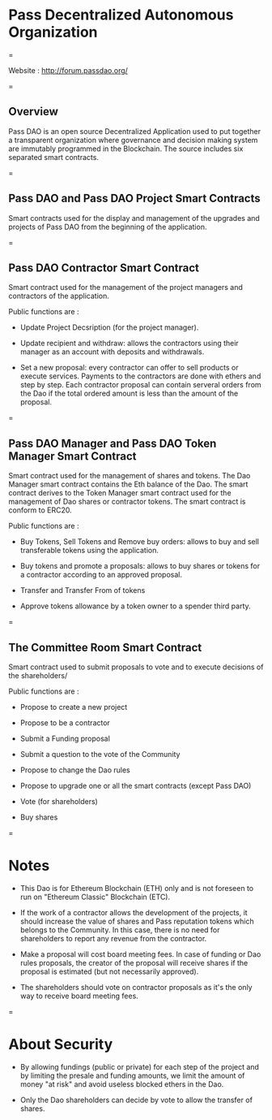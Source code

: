 # Pass Decentralized Autonomous Organization

=

Website : http://forum.passdao.org/

=

## Overview
Pass DAO is an open source Decentralized Application used to put together a transparent organization where governance and decision making system are immutably programmed in the Blockchain. The source includes six separated smart contracts.

=

## Pass DAO and Pass DAO Project Smart Contracts

Smart contracts used for the display and management of the upgrades and projects of Pass DAO from the beginning of the application.

=

## Pass DAO Contractor Smart Contract

Smart contract used for the management of the project managers and contractors of the application.

Public functions are : 

- Update Project Decsription (for the project manager).

- Update recipient and withdraw: allows the contractors using their manager as an account with deposits and withdrawals.

- Set a new proposal: every contractor can offer to sell products or execute services. Payments to the contractors are done with ethers and step by step. Each contractor proposal can contain serveral orders from the Dao if the total ordered amount is less than the amount of the proposal.

=

## Pass DAO Manager and Pass DAO Token Manager Smart Contract

Smart contract used for the management of shares and tokens. The Dao Manager smart contract contains the Eth balance of the Dao. The smart contract derives to the Token Manager smart contract used for the management of Dao shares or contractor tokens. The smart contract is conform to ERC20.

Public functions are : 

- Buy Tokens, Sell Tokens and Remove buy orders: allows to buy and sell transferable tokens using the application.

- Buy tokens and promote a proposals: allows to buy shares or tokens for a contractor according to an approved proposal.

- Transfer and Transfer From of tokens

- Approve tokens allowance by a token owner to a spender third party. 

=

## The Committee Room Smart Contract

Smart contract used to submit proposals to vote and to execute decisions of the shareholders/

Public functions are :

- Propose to create a new project

- Propose to be a contractor

- Submit a Funding proposal

- Submit a question to the vote of the Community

- Propose to change the Dao rules

- Propose to upgrade one or all the smart contracts (except Pass DAO)

- Vote (for shareholders)

- Buy shares 

=

# Notes

- This Dao is for Ethereum Blockchain (ETH) only and is not foreseen to run on "Ethereum Classic" Blockchain (ETC).

- If the work of a contractor allows the development of the projects, it should increase the value of shares and Pass reputation tokens which belongs to the Community. In this case, there is no need for shareholders to report any revenue from the contractor. 

- Make a proposal will cost board meeting fees. In case of funding or Dao rules proposals, the creator of the proposal will receive shares if the proposal is estimated (but not necessarily approved).

- The shareholders should vote on contractor proposals as it's the only way to receive board meeting fees. 

=

# About Security

- By allowing fundings (public or private) for each step of the project and by limiting the presale and funding amounts, we limit the amount of money "at risk" and avoid useless blocked ethers in the Dao.

- Only the Dao shareholders can decide by vote to allow the transfer of shares.
